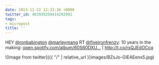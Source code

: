 ```yaml
---
date: 2013-11-22 12:33:16 +0000
twitter_id: 403939250414292992
tags:
- micropost
title: ''
---
```


HEY [@ronbabington](https://twitter.com/ronbabington) [@marleymang](https://twitter.com/marleymang) RT [@fiveironfrenzy](https://twitter.com/fiveironfrenzy): 10 years in the making: [open.spotify.com/album/60S60DXU…](http://open.spotify.com/album/60S60DXUc7g7Lm0Tqp1itY) | http://t.co/rsQJEdOCcq

![Image from twitter]({{ "/" | relative_url  }}images/BZsJo-GIEAEenx5.jpg)

